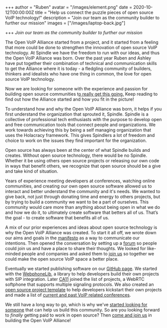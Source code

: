 +++
author = "Ruben"
avatar = "/images/element.png"
date = 2020-10-12T00:00:00Z
title = "Help us connect the puzzle pieces of open source VoIP technology!"
description = "Join our team as the community builder to further our mission"
images = ["/images/laptop-back.jpg"]

+++
_Join our team as the community builder to further our mission_

The Open VoIP Alliance started from a project, and it started from a feeling that more could be done to strengthen the innovation of open source VoIP technology. At Spindle we have the freedom to run with our ideas, and thus the Open VoIP Alliance was born. Over the past year Ruben and Ashley have put together their combination of technical and communication skills to get the Alliance where it is today - a fledgling community of builders, thinkers and idealists who have one thing in common, the love for open source VoIP technology.

Now we are looking for someone with the experience and passion for building open source communities t[o really get this going.](https://jobs.wearespindle.com/open-source-community-builder "Job opening") Keep reading to find out how the Alliance started and how you fit in the picture!

To understand how and why the Open VoIP Alliance was born, it helps if you first understand the organization that sprouted it, Spindle. Spindle is a collective of professional tech enthusiasts with the purpose to develop open and free communication tools that connect people and organizations. We work towards achieving this by being a self managing organization that uses the Holacracy framework. This gives Spindlers a lot of freedom and choice to work on the issues they find important for the organization.

Open source has always been at the center of what Spindle builds and creates. Without open source technology, there would be no Spindle. Whether it be using others open source projects or releasing our own code in ways that benefit others, we recognize that open source should be a give and take kind of situation.

Years of experience meeting developers at conferences, watching online communities, and creating our own open source software allowed us to interact and better understand the community and it's needs. We wanted to give back, not just through donating time and energy to others projects, but by trying to build a community we want to be a part of ourselves. This community would care more than anything about being open in what we do and how we do it, to ultimately create software that betters all of us. That’s the goal - to create software that benefits all of us.

A mix of our prior experiences and ideas about open source technology is why the Open VoIP Alliance was created. To start it all off, we wrote down our aims and goals in the [manifesto](https://openvoipalliance.org/) as a way to communicate our intentions. Then opened the conversation by setting up a [forum](https://discourse.openvoipalliance.org/) so people could join us and have a place to share their thoughts. We looked for like-minded people and companies and asked them to [join us](https://openvoipalliance.org/members/) so together we could make the open source VoIP space a better place.

Eventually we started publishing software on our [GitHub page](https://github.com/open-voip-alliance/). We started with the [WebphoneLib](https://github.com/open-voip-alliance/WebphoneLib/), a library to help developers build their own projects with SIP integration. Later [CA11](https://github.com/open-voip-alliance/ca11) joined the list of projects, a WebRTC softphone that supports multiple signaling protocols. We also created an [open source project template](https://github.com/open-voip-alliance/opensource-template) to help developers kickstart their own projects and made a list of [current and past VoIP related conferences](https://github.com/open-voip-alliance/voip-events).

We still have a long way to go, which is why we've [started looking for someone](https://jobs.wearespindle.com/open-source-community-builder) that can help us build this community. So are you looking forward to _finally_ getting paid to work in open source? Then [come and join us](https://jobs.wearespindle.com/open-source-community-builder) in building the Open VoIP Alliance!